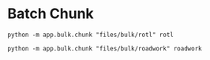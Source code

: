 # Batch Chunk

```
python -m app.bulk.chunk "files/bulk/rotl" rotl
```

```
python -m app.bulk.chunk "files/bulk/roadwork" roadwork
```
